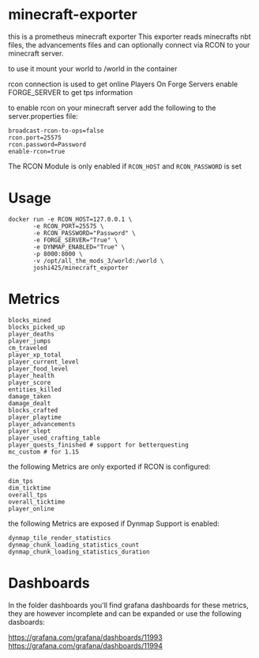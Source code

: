 # minecraft-exporter

this is a prometheus minecraft exporter
This exporter reads minecrafts nbt files, the advancements files and can optionally connect via RCON to your minecraft server.

to use it mount your world to /world in the container

rcon connection is used to get online Players 
On Forge Servers enable FORGE_SERVER to get tps information

to enable rcon on your minecraft server add the following to the server.properties file:

```
broadcast-rcon-to-ops=false
rcon.port=25575
rcon.password=Password
enable-rcon=true
```

The RCON Module is only enabled if `RCON_HOST` and `RCON_PASSWORD` is set


# Usage

```
docker run -e RCON_HOST=127.0.0.1 \
	   -e RCON_PORT=25575 \
	   -e RCON_PASSWORD="Password" \
	   -e FORGE_SERVER="True" \
	   -e DYNMAP_ENABLED="True" \
	   -p 8000:8000 \
	   -v /opt/all_the_mods_3/world:/world \
	   joshi425/minecraft_exporter
```

# Metrics

```
blocks_mined
blocks_picked_up
player_deaths
player_jumps
cm_traveled
player_xp_total
player_current_level
player_food_level
player_health
player_score
entities_killed
damage_taken
damage_dealt
blocks_crafted
player_playtime
player_advancements
player_slept
player_used_crafting_table
player_quests_finished # support for betterquesting
mc_custom # for 1.15
```
the following Metrics are only exported if RCON is configured:
```
dim_tps
dim_ticktime
overall_tps
overall_ticktime
player_online
```

the following Metrics are exposed if Dynmap Support is enabled:

```
dynmap_tile_render_statistics
dynmap_chunk_loading_statistics_count
dynmap_chunk_loading_statistics_duration
```

# Dashboards

In the folder dashboards you'll find grafana dashboards for these metrics, they are however incomplete and can be expanded 
or use the following dasboards:

https://grafana.com/grafana/dashboards/11993  
https://grafana.com/grafana/dashboards/11994

